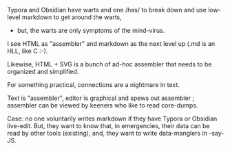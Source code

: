 Typora and Obsidian have warts and one /has/ to break down and use low-level markdown to get around the warts, 
- but, the warts are only symptoms of the mind-virus. 

I see HTML as "assembler" and markdown as the next level up (.md is an HLL, like C :-). 

Likewise, HTML + SVG is a bunch of ad-hoc assembler that needs to be organized and simplified.

For something practical, connections are a nightmare in text.

Text is "assembler", editor is graphical and spews out assembler ; assembler can be viewed by keeners who like to read core-dumps.

Case: no one voluntarily writes markdown if they have Typora or Obsidian live-edit. But, they want to know that, in emergencies, their data can be read by other tools (existing), and, they want to write data-manglers in -say- JS.